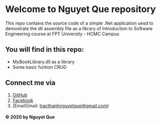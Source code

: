 # Welcome to Nguyet Que repository

This repo contains the source code of a simple .Net application uesd to demostrate the dll assembly file as a library of Introduction to Software Engineering course at FPT University - HCMC Campus 

## You will find in this repo:
* MyBookLibrary.dll as a library
* Some basic funtion CRUD

## Connect me via
1. [GitHub](http://github.com/NguyetQue1105)
2. [Facebook](https://www.facebook.com/nguyet.que.587)
3. [Email](mail: tracthanhnguyetque@gmail.com)

#### © 2020 by Nguyet Que
